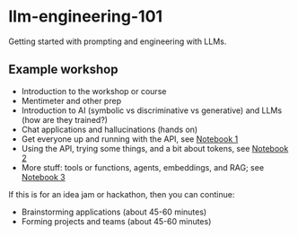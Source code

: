 # llm-engineering-101

Getting started with prompting and engineering with LLMs.

## Example workshop

- Introduction to the workshop or course
- Mentimeter and other prep
- Introduction to AI (symbolic vs discriminative vs generative) and LLMs (how are they trained?)
- Chat applications and hallucinations (hands on)
- Get everyone up and running with the API, see [Notebook 1](notebooks/1-Intro-to-LLM-development.ipynb)
- Using the API, trying some things, and a bit about tokens, see [Notebook 2](notebooks/2-Prompt-engineering.ipynb)
- More stuff: tools or functions, agents, embeddings, and RAG; see [Notebook 3](notebooks/3-Developing-solutions.ipynb)

If this is for an idea jam or hackathon, then you can continue:

- Brainstorming applications (about 45-60 minutes)
- Forming projects and teams (about 45-60 minutes)

